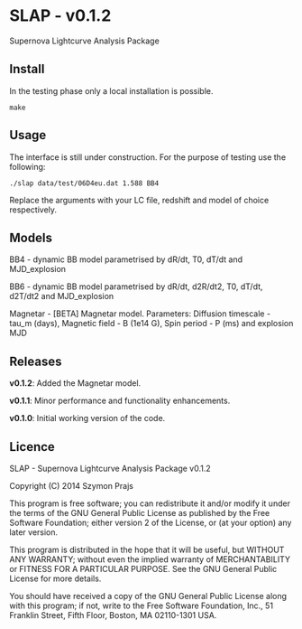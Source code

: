 SLAP - v0.1.2
=============

Supernova Lightcurve Analysis Package


Install
-------
In the testing phase only a local installation is possible. 

```
make
```


Usage
-----
The interface is still under construction. For the purpose of testing use the following:

```
./slap data/test/06D4eu.dat 1.588 BB4
```

Replace the arguments with your LC file, redshift and model of choice respectively.


Models
------
BB4 - dynamic BB model parametrised by dR/dt, T0, dT/dt and MJD_explosion 

BB6 - dynamic BB model parametrised by dR/dt, d2R/dt2, T0, dT/dt, d2T/dt2 and MJD_explosion 

Magnetar - [BETA] Magnetar model. Parameters: Diffusion timescale - tau_m (days), Magnetic field - B (1e14 G), Spin period - P (ms) and explosion MJD 

Releases
--------
**v0.1.2**: Added the Magnetar model.

**v0.1.1**: Minor performance and functionality enhancements.

**v0.1.0**: Initial working version of the code.


Licence
-------
SLAP - Supernova Lightcurve Analysis Package v0.1.2

Copyright (C) 2014  Szymon Prajs

This program is free software; you can redistribute it and/or modify
it under the terms of the GNU General Public License as published by
the Free Software Foundation; either version 2 of the License, or
(at your option) any later version.

This program is distributed in the hope that it will be useful,
but WITHOUT ANY WARRANTY; without even the implied warranty of
MERCHANTABILITY or FITNESS FOR A PARTICULAR PURPOSE.  See the
GNU General Public License for more details.

You should have received a copy of the GNU General Public License along
with this program; if not, write to the Free Software Foundation, Inc.,
51 Franklin Street, Fifth Floor, Boston, MA 02110-1301 USA. 
